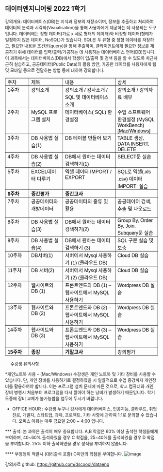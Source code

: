 ## 데이터엔지니어링 2022 1학기

강의개요: 데이터베이스(DB)는 지식과 정보의 저장소이며, 정보를 추출하고 처리하여 데이터의 분석과 시각화(Visualisation)을 통해 사용자에게 제공하는 데 사용되는 도구입니다. 데이터에는 정형 데이터(가로 x 세로 형태의 데이터)와 비정형 데이터(형태가 일정하지 않은 데이터, NoSQL)가 있습니다. SQL은 두 유형 중 정형 데이터를 저장하고, 필요한 내용을 조건문(query)을 통해 추출하며, 클라이언트에게 필요한 정보를 제공하기 위해 데이터를 입력/출력/가공하는 데 사용하는 데이터베이스 언어(DB)입니다. 이 과목에서는 데이터베이스(DB)에서 학생이 입/출력 및 검색 등을 할 수 있도록 차근차근히 실습하고, 공공데이터(Public Data)의 활용 방안,  가공한 데이터를 사용자에게 웹 및 모바일 등으로 전달하는 방법 등에 대하여 강의합니다.

<table class=MsoTableGrid border=1 cellspacing=0 cellpadding=0
 style='border-collapse:collapse;border:none;mso-border-alt:solid windowtext .5pt;
 mso-yfti-tbllook:1184;mso-padding-alt:0cm 5.4pt 0cm 5.4pt'>
 <tr style='mso-yfti-irow:0;mso-yfti-firstrow:yes'>
  <td width=99 valign=top style='width:74.1pt;border:solid windowtext 1.0pt;
  mso-border-alt:solid windowtext .5pt;padding:0cm 5.4pt 0cm 5.4pt'>
  <p class=se-text-paragraph style='margin:0cm;vertical-align:baseline'><span
  class=se-fs-><span lang=KO style='font-family:"NanumGothic",sans-serif;
  color:black;border:none windowtext 1.0pt;mso-border-alt:none windowtext 0cm;
  padding:0cm'>주차</span></span><span class=se-fs-><span style='font-family:
  "NanumGothic",sans-serif;color:black;border:none windowtext 1.0pt;mso-border-alt:
  none windowtext 0cm;padding:0cm'><o:p></o:p></span></span></p>
  </td>
  <td width=132 valign=top style='width:98.8pt;border:solid windowtext 1.0pt;
  border-left:none;mso-border-left-alt:solid windowtext .5pt;mso-border-alt:
  solid windowtext .5pt;padding:0cm 5.4pt 0cm 5.4pt'>
  <p class=se-text-paragraph style='margin:0cm;vertical-align:baseline'><span
  class=se-fs-><span lang=KO style='font-family:"NanumGothic",sans-serif;
  color:black;border:none windowtext 1.0pt;mso-border-alt:none windowtext 0cm;
  padding:0cm'>제목</span></span><span class=se-fs-><span style='font-family:
  "NanumGothic",sans-serif;color:black;border:none windowtext 1.0pt;mso-border-alt:
  none windowtext 0cm;padding:0cm'><o:p></o:p></span></span></p>
  </td>
  <td width=232 valign=top style='width:174.1pt;border:solid windowtext 1.0pt;
  border-left:none;mso-border-left-alt:solid windowtext .5pt;mso-border-alt:
  solid windowtext .5pt;padding:0cm 5.4pt 0cm 5.4pt'>
  <p class=se-text-paragraph style='margin:0cm;vertical-align:baseline'><span
  class=se-fs-><span lang=KO style='font-family:"NanumGothic",sans-serif;
  color:black;border:none windowtext 1.0pt;mso-border-alt:none windowtext 0cm;
  padding:0cm'>내용</span></span><span class=se-fs-><span style='font-family:
  "NanumGothic",sans-serif;color:black;border:none windowtext 1.0pt;mso-border-alt:
  none windowtext 0cm;padding:0cm'><o:p></o:p></span></span></p>
  </td>
  <td width=138 valign=top style='width:103.8pt;border:solid windowtext 1.0pt;
  border-left:none;mso-border-left-alt:solid windowtext .5pt;mso-border-alt:
  solid windowtext .5pt;padding:0cm 5.4pt 0cm 5.4pt'>
  <p class=se-text-paragraph style='margin:0cm;vertical-align:baseline'><span
  class=se-fs-><span lang=KO style='font-family:"NanumGothic",sans-serif;
  color:black;border:none windowtext 1.0pt;mso-border-alt:none windowtext 0cm;
  padding:0cm'>상세</span></span><span class=se-fs-><span style='font-family:
  "NanumGothic",sans-serif;color:black;border:none windowtext 1.0pt;mso-border-alt:
  none windowtext 0cm;padding:0cm'><o:p></o:p></span></span></p>
  </td>
 </tr>
 <tr style='mso-yfti-irow:1'>
  <td width=99 valign=top style='width:74.1pt;border:solid windowtext 1.0pt;
  border-top:none;mso-border-top-alt:solid windowtext .5pt;mso-border-alt:solid windowtext .5pt;
  padding:0cm 5.4pt 0cm 5.4pt'>
  <p class=se-text-paragraph style='margin:0cm;vertical-align:baseline'><span
  class=se-fs-><span style='font-family:"NanumGothic",sans-serif;color:black;
  border:none windowtext 1.0pt;mso-border-alt:none windowtext 0cm;padding:0cm'>1<span
  lang=KO>주차</span><o:p></o:p></span></span></p>
  </td>
  <td width=132 valign=top style='width:98.8pt;border-top:none;border-left:
  none;border-bottom:solid windowtext 1.0pt;border-right:solid windowtext 1.0pt;
  mso-border-top-alt:solid windowtext .5pt;mso-border-left-alt:solid windowtext .5pt;
  mso-border-alt:solid windowtext .5pt;padding:0cm 5.4pt 0cm 5.4pt'>
  <p class=se-text-paragraph style='margin:0cm;vertical-align:baseline'><span
  class=SpellE><span class=se-fs-><span lang=KO style='font-family:"NanumGothic",sans-serif;
  color:black;border:none windowtext 1.0pt;mso-border-alt:none windowtext 0cm;
  padding:0cm'>강의소개</span></span></span><span class=se-fs-><span
  style='font-family:"NanumGothic",sans-serif;color:black;border:none windowtext 1.0pt;
  mso-border-alt:none windowtext 0cm;padding:0cm'><o:p></o:p></span></span></p>
  </td>
  <td width=232 valign=top style='width:174.1pt;border-top:none;border-left:
  none;border-bottom:solid windowtext 1.0pt;border-right:solid windowtext 1.0pt;
  mso-border-top-alt:solid windowtext .5pt;mso-border-left-alt:solid windowtext .5pt;
  mso-border-alt:solid windowtext .5pt;padding:0cm 5.4pt 0cm 5.4pt'>
  <p class=se-text-paragraph style='margin:0cm;vertical-align:baseline'><span
  class=SpellE><span class=se-fs-><span lang=KO style='font-family:"NanumGothic",sans-serif;
  color:black;border:none windowtext 1.0pt;mso-border-alt:none windowtext 0cm;
  padding:0cm'>강의소개</span></span></span><span class=se-fs-><span
  style='font-family:"NanumGothic",sans-serif;color:black;border:none windowtext 1.0pt;
  mso-border-alt:none windowtext 0cm;padding:0cm'> / <span class=SpellE><span
  lang=KO>강사소개</span></span> / SQL <span lang=KO>및 데이터베이스 소개</span><o:p></o:p></span></span></p>
  </td>
  <td width=138 valign=top style='width:103.8pt;border-top:none;border-left:
  none;border-bottom:solid windowtext 1.0pt;border-right:solid windowtext 1.0pt;
  mso-border-top-alt:solid windowtext .5pt;mso-border-left-alt:solid windowtext .5pt;
  mso-border-alt:solid windowtext .5pt;padding:0cm 5.4pt 0cm 5.4pt'>
  <p class=se-text-paragraph style='margin:0cm;vertical-align:baseline'><span
  class=SpellE><span class=se-fs-><span lang=KO style='font-family:"NanumGothic",sans-serif;
  color:black;border:none windowtext 1.0pt;mso-border-alt:none windowtext 0cm;
  padding:0cm'>강의소개</span></span></span><span class=se-fs-><span lang=KO
  style='font-family:"NanumGothic",sans-serif;color:black;border:none windowtext 1.0pt;
  mso-border-alt:none windowtext 0cm;padding:0cm'> </span></span><span
  class=se-fs-><span style='font-family:"NanumGothic",sans-serif;color:black;
  border:none windowtext 1.0pt;mso-border-alt:none windowtext 0cm;padding:0cm'>/
  <span lang=KO>강의자료 배부</span><o:p></o:p></span></span></p>
  </td>
 </tr>
 <tr style='mso-yfti-irow:2'>
  <td width=99 valign=top style='width:74.1pt;border:solid windowtext 1.0pt;
  border-top:none;mso-border-top-alt:solid windowtext .5pt;mso-border-alt:solid windowtext .5pt;
  padding:0cm 5.4pt 0cm 5.4pt'>
  <p class=se-text-paragraph style='margin:0cm;vertical-align:baseline'><span
  class=se-fs-><span style='font-family:"NanumGothic",sans-serif;color:black;
  border:none windowtext 1.0pt;mso-border-alt:none windowtext 0cm;padding:0cm'>2<span
  lang=KO>주차</span><o:p></o:p></span></span></p>
  </td>
  <td width=132 valign=top style='width:98.8pt;border-top:none;border-left:
  none;border-bottom:solid windowtext 1.0pt;border-right:solid windowtext 1.0pt;
  mso-border-top-alt:solid windowtext .5pt;mso-border-left-alt:solid windowtext .5pt;
  mso-border-alt:solid windowtext .5pt;padding:0cm 5.4pt 0cm 5.4pt'>
  <p class=se-text-paragraph style='margin:0cm;vertical-align:baseline'><span
  class=se-fs-><span style='font-family:"NanumGothic",sans-serif;color:black;
  border:none windowtext 1.0pt;mso-border-alt:none windowtext 0cm;padding:0cm'>MySQL
  <span lang=KO>프로그램 설치</span><o:p></o:p></span></span></p>
  </td>
  <td width=232 valign=top style='width:174.1pt;border-top:none;border-left:
  none;border-bottom:solid windowtext 1.0pt;border-right:solid windowtext 1.0pt;
  mso-border-top-alt:solid windowtext .5pt;mso-border-left-alt:solid windowtext .5pt;
  mso-border-alt:solid windowtext .5pt;padding:0cm 5.4pt 0cm 5.4pt'>
  <p class=se-text-paragraph style='margin:0cm;vertical-align:baseline'><span
  class=se-fs-><span lang=KO style='font-family:"NanumGothic",sans-serif;
  color:black;border:none windowtext 1.0pt;mso-border-alt:none windowtext 0cm;
  padding:0cm'>데이터베이스</span></span><span class=se-fs-><span style='font-family:
  "NanumGothic",sans-serif;color:black;border:none windowtext 1.0pt;mso-border-alt:
  none windowtext 0cm;padding:0cm'>( SQL) <span lang=KO>환경설정</span><o:p></o:p></span></span></p>
  <p class=se-text-paragraph style='margin:0cm;vertical-align:baseline'><span
  class=se-fs-><span style='font-family:"NanumGothic",sans-serif;color:black;
  border:none windowtext 1.0pt;mso-border-alt:none windowtext 0cm;padding:0cm'><o:p>&nbsp;</o:p></span></span></p>
  </td>
  <td width=138 valign=top style='width:103.8pt;border-top:none;border-left:
  none;border-bottom:solid windowtext 1.0pt;border-right:solid windowtext 1.0pt;
  mso-border-top-alt:solid windowtext .5pt;mso-border-left-alt:solid windowtext .5pt;
  mso-border-alt:solid windowtext .5pt;padding:0cm 5.4pt 0cm 5.4pt'>
  <p class=se-text-paragraph style='margin:0cm;vertical-align:baseline'><span
  class=se-fs-><span lang=KO style='font-family:"NanumGothic",sans-serif;
  color:black;border:none windowtext 1.0pt;mso-border-alt:none windowtext 0cm;
  padding:0cm'>수업 소프트웨어 환경설정 </span></span><span class=se-fs-><span
  style='font-family:"NanumGothic",sans-serif;color:black;border:none windowtext 1.0pt;
  mso-border-alt:none windowtext 0cm;padding:0cm'>(MySQL <span class=SpellE>WorkBench</span>)<o:p></o:p></span></span></p>
  <p class=se-text-paragraph style='margin:0cm;vertical-align:baseline'><span
  class=se-fs-><span lang=EN-US style='font-family:"NanumGothic",sans-serif;
  color:black;border:none windowtext 1.0pt;mso-border-alt:none windowtext 0cm;
  padding:0cm;mso-ansi-language:EN-US'>[Mac/Windows]</span></span><span
  class=se-fs-><span lang=EN-US style='font-size:14.5pt;font-family:"NanumGothic",sans-serif;
  color:black;border:none windowtext 1.0pt;mso-border-alt:none windowtext 0cm;
  padding:0cm;mso-ansi-language:EN-US'><o:p></o:p></span></span></p>
  </td>
 </tr>
 <tr style='mso-yfti-irow:3'>
  <td width=99 valign=top style='width:74.1pt;border:solid windowtext 1.0pt;
  border-top:none;mso-border-top-alt:solid windowtext .5pt;mso-border-alt:solid windowtext .5pt;
  padding:0cm 5.4pt 0cm 5.4pt'>
  <p class=se-text-paragraph style='margin:0cm;vertical-align:baseline'><span
  class=se-fs-><span style='font-family:"NanumGothic",sans-serif;color:black;
  border:none windowtext 1.0pt;mso-border-alt:none windowtext 0cm;padding:0cm'>3<span
  lang=KO>주차</span><o:p></o:p></span></span></p>
  </td>
  <td width=132 valign=top style='width:98.8pt;border-top:none;border-left:
  none;border-bottom:solid windowtext 1.0pt;border-right:solid windowtext 1.0pt;
  mso-border-top-alt:solid windowtext .5pt;mso-border-left-alt:solid windowtext .5pt;
  mso-border-alt:solid windowtext .5pt;padding:0cm 5.4pt 0cm 5.4pt'>
  <p class=se-text-paragraph style='margin:0cm;vertical-align:baseline'><span
  class=se-fs-><span style='font-family:"NanumGothic",sans-serif;color:black;
  border:none windowtext 1.0pt;mso-border-alt:none windowtext 0cm;padding:0cm'>DB
  <span lang=KO>사용법 실습</span>(1)<o:p></o:p></span></span></p>
  </td>
  <td width=232 valign=top style='width:174.1pt;border-top:none;border-left:
  none;border-bottom:solid windowtext 1.0pt;border-right:solid windowtext 1.0pt;
  mso-border-top-alt:solid windowtext .5pt;mso-border-left-alt:solid windowtext .5pt;
  mso-border-alt:solid windowtext .5pt;padding:0cm 5.4pt 0cm 5.4pt'>
  <p class=se-text-paragraph style='margin:0cm;vertical-align:baseline'><span
  class=se-fs-><span style='font-family:"NanumGothic",sans-serif;color:black;
  border:none windowtext 1.0pt;mso-border-alt:none windowtext 0cm;padding:0cm'>DB
  <span lang=KO>테이블 만들어 보기</span><o:p></o:p></span></span></p>
  </td>
  <td width=138 valign=top style='width:103.8pt;border-top:none;border-left:
  none;border-bottom:solid windowtext 1.0pt;border-right:solid windowtext 1.0pt;
  mso-border-top-alt:solid windowtext .5pt;mso-border-left-alt:solid windowtext .5pt;
  mso-border-alt:solid windowtext .5pt;padding:0cm 5.4pt 0cm 5.4pt'>
  <p class=se-text-paragraph style='margin:0cm;vertical-align:baseline'><span
  class=se-fs-><span lang=EN-US style='font-family:"NanumGothic",sans-serif;
  color:black;border:none windowtext 1.0pt;mso-border-alt:none windowtext 0cm;
  padding:0cm;mso-ansi-language:EN-US'>TABLE </span></span><span class=se-fs-><span
  lang=KO style='font-family:"NanumGothic",sans-serif;color:black;border:none windowtext 1.0pt;
  mso-border-alt:none windowtext 0cm;padding:0cm;mso-ansi-language:EN-US'>생성</span></span><span
  class=se-fs-><span lang=EN-US style='font-family:"NanumGothic",sans-serif;
  color:black;border:none windowtext 1.0pt;mso-border-alt:none windowtext 0cm;
  padding:0cm;mso-ansi-language:EN-US'>, DATA INSERT, DELETE<o:p></o:p></span></span></p>
  </td>
 </tr>
 <tr style='mso-yfti-irow:4'>
  <td width=99 valign=top style='width:74.1pt;border:solid windowtext 1.0pt;
  border-top:none;mso-border-top-alt:solid windowtext .5pt;mso-border-alt:solid windowtext .5pt;
  padding:0cm 5.4pt 0cm 5.4pt'>
  <p class=se-text-paragraph style='margin:0cm;vertical-align:baseline'><span
  class=se-fs-><span style='font-family:"NanumGothic",sans-serif;color:black;
  border:none windowtext 1.0pt;mso-border-alt:none windowtext 0cm;padding:0cm'>4<span
  lang=KO>주차</span><o:p></o:p></span></span></p>
  </td>
  <td width=132 valign=top style='width:98.8pt;border-top:none;border-left:
  none;border-bottom:solid windowtext 1.0pt;border-right:solid windowtext 1.0pt;
  mso-border-top-alt:solid windowtext .5pt;mso-border-left-alt:solid windowtext .5pt;
  mso-border-alt:solid windowtext .5pt;padding:0cm 5.4pt 0cm 5.4pt'>
  <p class=se-text-paragraph style='margin:0cm;vertical-align:baseline'><span
  class=se-fs-><span style='font-family:"NanumGothic",sans-serif;color:black;
  border:none windowtext 1.0pt;mso-border-alt:none windowtext 0cm;padding:0cm'>DB
  <span lang=KO>사용법 실습</span>(2)<o:p></o:p></span></span></p>
  </td>
  <td width=232 valign=top style='width:174.1pt;border-top:none;border-left:
  none;border-bottom:solid windowtext 1.0pt;border-right:solid windowtext 1.0pt;
  mso-border-top-alt:solid windowtext .5pt;mso-border-left-alt:solid windowtext .5pt;
  mso-border-alt:solid windowtext .5pt;padding:0cm 5.4pt 0cm 5.4pt'>
  <p class=se-text-paragraph style='margin:0cm;vertical-align:baseline'><span
  class=se-fs-><span style='font-family:"NanumGothic",sans-serif;color:black;
  border:none windowtext 1.0pt;mso-border-alt:none windowtext 0cm;padding:0cm'>DB<span
  lang=KO>에서 원하는 데이터 검색하기</span>(1)<o:p></o:p></span></span></p>
  </td>
  <td width=138 valign=top style='width:103.8pt;border-top:none;border-left:
  none;border-bottom:solid windowtext 1.0pt;border-right:solid windowtext 1.0pt;
  mso-border-top-alt:solid windowtext .5pt;mso-border-left-alt:solid windowtext .5pt;
  mso-border-alt:solid windowtext .5pt;padding:0cm 5.4pt 0cm 5.4pt'>
  <p class=se-text-paragraph style='margin:0cm;vertical-align:baseline'><span
  class=se-fs-><span lang=EN-US style='font-family:"NanumGothic",sans-serif;
  color:black;border:none windowtext 1.0pt;mso-border-alt:none windowtext 0cm;
  padding:0cm;mso-ansi-language:EN-US'>SELECT</span></span><span class=se-fs-><span
  lang=KO style='font-family:"NanumGothic",sans-serif;color:black;border:none windowtext 1.0pt;
  mso-border-alt:none windowtext 0cm;padding:0cm;mso-ansi-language:EN-US'>문 실습</span></span><span
  class=se-fs-><span lang=EN-US style='font-family:"NanumGothic",sans-serif;
  color:black;border:none windowtext 1.0pt;mso-border-alt:none windowtext 0cm;
  padding:0cm;mso-ansi-language:EN-US'><o:p></o:p></span></span></p>
  </td>
 </tr>
 <tr style='mso-yfti-irow:5'>
  <td width=99 valign=top style='width:74.1pt;border:solid windowtext 1.0pt;
  border-top:none;mso-border-top-alt:solid windowtext .5pt;mso-border-alt:solid windowtext .5pt;
  padding:0cm 5.4pt 0cm 5.4pt'>
  <p class=se-text-paragraph style='margin:0cm;vertical-align:baseline'><span
  class=se-fs-><span style='font-family:"NanumGothic",sans-serif;color:black;
  border:none windowtext 1.0pt;mso-border-alt:none windowtext 0cm;padding:0cm'>5<span
  lang=KO>주차</span><o:p></o:p></span></span></p>
  </td>
  <td width=132 valign=top style='width:98.8pt;border-top:none;border-left:
  none;border-bottom:solid windowtext 1.0pt;border-right:solid windowtext 1.0pt;
  mso-border-top-alt:solid windowtext .5pt;mso-border-left-alt:solid windowtext .5pt;
  mso-border-alt:solid windowtext .5pt;padding:0cm 5.4pt 0cm 5.4pt'>
  <p class=se-text-paragraph style='margin:0cm;vertical-align:baseline'><span
  class=se-fs-><span style='font-family:"NanumGothic",sans-serif;color:black;
  border:none windowtext 1.0pt;mso-border-alt:none windowtext 0cm;padding:0cm'>EXCEL<span
  lang=KO>데이터 다루기</span><o:p></o:p></span></span></p>
  </td>
  <td width=232 valign=top style='width:174.1pt;border-top:none;border-left:
  none;border-bottom:solid windowtext 1.0pt;border-right:solid windowtext 1.0pt;
  mso-border-top-alt:solid windowtext .5pt;mso-border-left-alt:solid windowtext .5pt;
  mso-border-alt:solid windowtext .5pt;padding:0cm 5.4pt 0cm 5.4pt'>
  <p class=se-text-paragraph style='margin:0cm;vertical-align:baseline'><span
  class=se-fs-><span lang=KO style='font-family:"NanumGothic",sans-serif;
  color:black;border:none windowtext 1.0pt;mso-border-alt:none windowtext 0cm;
  padding:0cm'>엑셀 데이터 </span></span><span class=se-fs-><span style='font-family:
  "NanumGothic",sans-serif;color:black;border:none windowtext 1.0pt;mso-border-alt:
  none windowtext 0cm;padding:0cm'>IMPORT / EXPORT<o:p></o:p></span></span></p>
  </td>
  <td width=138 valign=top style='width:103.8pt;border-top:none;border-left:
  none;border-bottom:solid windowtext 1.0pt;border-right:solid windowtext 1.0pt;
  mso-border-top-alt:solid windowtext .5pt;mso-border-left-alt:solid windowtext .5pt;
  mso-border-alt:solid windowtext .5pt;padding:0cm 5.4pt 0cm 5.4pt'>
  <p class=se-text-paragraph style='margin:0cm;vertical-align:baseline'><span
  class=se-fs-><span lang=EN-US style='font-family:"NanumGothic",sans-serif;
  color:black;border:none windowtext 1.0pt;mso-border-alt:none windowtext 0cm;
  padding:0cm;mso-ansi-language:EN-US'>SQL</span></span><span class=se-fs-><span
  lang=KO style='font-family:"NanumGothic",sans-serif;color:black;border:none windowtext 1.0pt;
  mso-border-alt:none windowtext 0cm;padding:0cm;mso-ansi-language:EN-US'>로 엑셀</span></span><span
  class=se-fs-><span lang=EN-US style='font-family:"NanumGothic",sans-serif;
  color:black;border:none windowtext 1.0pt;mso-border-alt:none windowtext 0cm;
  padding:0cm;mso-ansi-language:EN-US'>(.<span class=SpellE>xls</span> .csv) </span></span><span
  class=se-fs-><span lang=KO style='font-family:"NanumGothic",sans-serif;
  color:black;border:none windowtext 1.0pt;mso-border-alt:none windowtext 0cm;
  padding:0cm;mso-ansi-language:EN-US'>데이터 </span></span><span class=se-fs-><span
  lang=EN-US style='font-family:"NanumGothic",sans-serif;color:black;
  border:none windowtext 1.0pt;mso-border-alt:none windowtext 0cm;padding:0cm;
  mso-ansi-language:EN-US'>IMPORT<span style='mso-spacerun:yes'>  </span></span></span><span
  class=se-fs-><span lang=KO style='font-family:"NanumGothic",sans-serif;
  color:black;border:none windowtext 1.0pt;mso-border-alt:none windowtext 0cm;
  padding:0cm;mso-ansi-language:EN-US'>실습</span></span><span class=se-fs-><span
  lang=EN-US style='font-family:"NanumGothic",sans-serif;color:black;
  border:none windowtext 1.0pt;mso-border-alt:none windowtext 0cm;padding:0cm;
  mso-ansi-language:EN-US'><o:p></o:p></span></span></p>
  </td>
 </tr>
 <tr style='mso-yfti-irow:6'>
  <td width=99 valign=top style='width:74.1pt;border:solid windowtext 1.0pt;
  border-top:none;mso-border-top-alt:solid windowtext .5pt;mso-border-alt:solid windowtext .5pt;
  padding:0cm 5.4pt 0cm 5.4pt'>
  <p class=se-text-paragraph style='margin:0cm;vertical-align:baseline'><span
  class=se-fs-><b><span style='font-family:"NanumGothic",sans-serif;color:black;
  border:none windowtext 1.0pt;mso-border-alt:none windowtext 0cm;padding:0cm'>6<span
  lang=KO>주차</span><o:p></o:p></span></b></span></p>
  </td>
  <td width=132 valign=top style='width:98.8pt;border-top:none;border-left:
  none;border-bottom:solid windowtext 1.0pt;border-right:solid windowtext 1.0pt;
  mso-border-top-alt:solid windowtext .5pt;mso-border-left-alt:solid windowtext .5pt;
  mso-border-alt:solid windowtext .5pt;padding:0cm 5.4pt 0cm 5.4pt'>
  <p class=se-text-paragraph style='margin:0cm;vertical-align:baseline'><span
  class=se-fs-><b><span lang=KO style='font-family:"NanumGothic",sans-serif;
  color:black;border:none windowtext 1.0pt;mso-border-alt:none windowtext 0cm;
  padding:0cm'>중간평가</span></b></span><span class=se-fs-><b><span
  style='font-family:"NanumGothic",sans-serif;color:black;border:none windowtext 1.0pt;
  mso-border-alt:none windowtext 0cm;padding:0cm'><o:p></o:p></span></b></span></p>
  </td>
  <td width=232 valign=top style='width:174.1pt;border-top:none;border-left:
  none;border-bottom:solid windowtext 1.0pt;border-right:solid windowtext 1.0pt;
  mso-border-top-alt:solid windowtext .5pt;mso-border-left-alt:solid windowtext .5pt;
  mso-border-alt:solid windowtext .5pt;padding:0cm 5.4pt 0cm 5.4pt'>
  <p class=se-text-paragraph style='margin:0cm;vertical-align:baseline'><span
  class=se-fs-><b><span lang=KO style='font-family:"NanumGothic",sans-serif;
  color:black;border:none windowtext 1.0pt;mso-border-alt:none windowtext 0cm;
  padding:0cm'>중간고사</span></b></span><span class=se-fs-><b><span
  style='font-family:"NanumGothic",sans-serif;color:black;border:none windowtext 1.0pt;
  mso-border-alt:none windowtext 0cm;padding:0cm'><o:p></o:p></span></b></span></p>
  </td>
  <td width=138 valign=top style='width:103.8pt;border-top:none;border-left:
  none;border-bottom:solid windowtext 1.0pt;border-right:solid windowtext 1.0pt;
  mso-border-top-alt:solid windowtext .5pt;mso-border-left-alt:solid windowtext .5pt;
  mso-border-alt:solid windowtext .5pt;padding:0cm 5.4pt 0cm 5.4pt'>
  <p class=se-text-paragraph style='margin:0cm;vertical-align:baseline'><span
  class=se-fs-><span style='font-family:"NanumGothic",sans-serif;color:black;
  border:none windowtext 1.0pt;mso-border-alt:none windowtext 0cm;padding:0cm'><o:p>&nbsp;</o:p></span></span></p>
  </td>
 </tr>
 <tr style='mso-yfti-irow:7'>
  <td width=99 valign=top style='width:74.1pt;border:solid windowtext 1.0pt;
  border-top:none;mso-border-top-alt:solid windowtext .5pt;mso-border-alt:solid windowtext .5pt;
  padding:0cm 5.4pt 0cm 5.4pt'>
  <p class=se-text-paragraph style='margin:0cm;vertical-align:baseline'><span
  class=se-fs-><span style='font-family:"NanumGothic",sans-serif;color:black;
  border:none windowtext 1.0pt;mso-border-alt:none windowtext 0cm;padding:0cm'>7<span
  lang=KO>주차</span><o:p></o:p></span></span></p>
  </td>
  <td width=132 valign=top style='width:98.8pt;border-top:none;border-left:
  none;border-bottom:solid windowtext 1.0pt;border-right:solid windowtext 1.0pt;
  mso-border-top-alt:solid windowtext .5pt;mso-border-left-alt:solid windowtext .5pt;
  mso-border-alt:solid windowtext .5pt;padding:0cm 5.4pt 0cm 5.4pt'>
  <p class=se-text-paragraph style='margin:0cm;vertical-align:baseline'><span
  class=se-fs-><span lang=KO style='font-family:"NanumGothic",sans-serif;
  color:black;border:none windowtext 1.0pt;mso-border-alt:none windowtext 0cm;
  padding:0cm'>공공데이터와 <span class=SpellE>개방데이터</span></span></span><span
  class=se-fs-><span style='font-family:"NanumGothic",sans-serif;color:black;
  border:none windowtext 1.0pt;mso-border-alt:none windowtext 0cm;padding:0cm'><o:p></o:p></span></span></p>
  </td>
  <td width=232 valign=top style='width:174.1pt;border-top:none;border-left:
  none;border-bottom:solid windowtext 1.0pt;border-right:solid windowtext 1.0pt;
  mso-border-top-alt:solid windowtext .5pt;mso-border-left-alt:solid windowtext .5pt;
  mso-border-alt:solid windowtext .5pt;padding:0cm 5.4pt 0cm 5.4pt'>
  <p class=se-text-paragraph style='margin:0cm;vertical-align:baseline'><span
  class=se-fs-><span lang=KO style='font-family:"NanumGothic",sans-serif;
  color:black;border:none windowtext 1.0pt;mso-border-alt:none windowtext 0cm;
  padding:0cm'>공공데이터의 종류 및 활용</span></span><span class=se-fs-><span
  style='font-family:"NanumGothic",sans-serif;color:black;border:none windowtext 1.0pt;
  mso-border-alt:none windowtext 0cm;padding:0cm'><o:p></o:p></span></span></p>
  <p class=se-text-paragraph style='margin:0cm;vertical-align:baseline'><span
  class=se-fs-><span style='font-family:"NanumGothic",sans-serif;color:black;
  border:none windowtext 1.0pt;mso-border-alt:none windowtext 0cm;padding:0cm'><o:p>&nbsp;</o:p></span></span></p>
  </td>
  <td width=138 valign=top style='width:103.8pt;border-top:none;border-left:
  none;border-bottom:solid windowtext 1.0pt;border-right:solid windowtext 1.0pt;
  mso-border-top-alt:solid windowtext .5pt;mso-border-left-alt:solid windowtext .5pt;
  mso-border-alt:solid windowtext .5pt;padding:0cm 5.4pt 0cm 5.4pt'>
  <p class=se-text-paragraph style='margin:0cm;vertical-align:baseline'><span
  class=SpellE><span class=se-fs-><span lang=KO style='font-family:"NanumGothic",sans-serif;
  color:black;border:none windowtext 1.0pt;mso-border-alt:none windowtext 0cm;
  padding:0cm;mso-ansi-language:EN-US'>공공데이터</span></span></span><span
  class=se-fs-><span lang=KO style='font-family:"NanumGothic",sans-serif;
  color:black;border:none windowtext 1.0pt;mso-border-alt:none windowtext 0cm;
  padding:0cm;mso-ansi-language:EN-US'> 검색</span></span><span class=se-fs-><span
  lang=EN-US style='font-family:"NanumGothic",sans-serif;color:black;
  border:none windowtext 1.0pt;mso-border-alt:none windowtext 0cm;padding:0cm;
  mso-ansi-language:EN-US'>, </span></span><span class=se-fs-><span lang=KO
  style='font-family:"NanumGothic",sans-serif;color:black;border:none windowtext 1.0pt;
  mso-border-alt:none windowtext 0cm;padding:0cm;mso-ansi-language:EN-US'>추출 및 다운로드</span></span><span
  class=se-fs-><span lang=EN-US style='font-family:"NanumGothic",sans-serif;
  color:black;border:none windowtext 1.0pt;mso-border-alt:none windowtext 0cm;
  padding:0cm;mso-ansi-language:EN-US'><o:p></o:p></span></span></p>
  </td>
 </tr>
 <tr style='mso-yfti-irow:8'>
  <td width=99 valign=top style='width:74.1pt;border:solid windowtext 1.0pt;
  border-top:none;mso-border-top-alt:solid windowtext .5pt;mso-border-alt:solid windowtext .5pt;
  padding:0cm 5.4pt 0cm 5.4pt'>
  <p class=se-text-paragraph style='margin:0cm;vertical-align:baseline'><span
  class=se-fs-><span style='font-family:"NanumGothic",sans-serif;color:black;
  border:none windowtext 1.0pt;mso-border-alt:none windowtext 0cm;padding:0cm'>8<span
  lang=KO>주차</span><o:p></o:p></span></span></p>
  </td>
  <td width=132 valign=top style='width:98.8pt;border-top:none;border-left:
  none;border-bottom:solid windowtext 1.0pt;border-right:solid windowtext 1.0pt;
  mso-border-top-alt:solid windowtext .5pt;mso-border-left-alt:solid windowtext .5pt;
  mso-border-alt:solid windowtext .5pt;padding:0cm 5.4pt 0cm 5.4pt'>
  <p class=se-text-paragraph style='margin:0cm;vertical-align:baseline'><span
  class=se-fs-><span style='font-family:"NanumGothic",sans-serif;color:black;
  border:none windowtext 1.0pt;mso-border-alt:none windowtext 0cm;padding:0cm'>DB
  <span lang=KO>사용법 실습</span>(3)</span></span><span class=se-fs-><span
  style='font-size:14.5pt;font-family:"NanumGothic",sans-serif;color:black;
  border:none windowtext 1.0pt;mso-border-alt:none windowtext 0cm;padding:0cm'><o:p></o:p></span></span></p>
  </td>
  <td width=232 valign=top style='width:174.1pt;border-top:none;border-left:
  none;border-bottom:solid windowtext 1.0pt;border-right:solid windowtext 1.0pt;
  mso-border-top-alt:solid windowtext .5pt;mso-border-left-alt:solid windowtext .5pt;
  mso-border-alt:solid windowtext .5pt;padding:0cm 5.4pt 0cm 5.4pt'>
  <p class=se-text-paragraph style='margin:0cm;vertical-align:baseline'><span
  class=se-fs-><span style='font-family:"NanumGothic",sans-serif;color:black;
  border:none windowtext 1.0pt;mso-border-alt:none windowtext 0cm;padding:0cm'>DB<span
  lang=KO>에서 원하는 데이터 검색하기</span>(2)<o:p></o:p></span></span></p>
  </td>
  <td width=138 valign=top style='width:103.8pt;border-top:none;border-left:
  none;border-bottom:solid windowtext 1.0pt;border-right:solid windowtext 1.0pt;
  mso-border-top-alt:solid windowtext .5pt;mso-border-left-alt:solid windowtext .5pt;
  mso-border-alt:solid windowtext .5pt;padding:0cm 5.4pt 0cm 5.4pt'>
  <p class=se-text-paragraph style='margin:0cm;vertical-align:baseline'><span
  class=se-fs-><span lang=EN-US style='font-family:"NanumGothic",sans-serif;
  color:black;border:none windowtext 1.0pt;mso-border-alt:none windowtext 0cm;
  padding:0cm;mso-ansi-language:EN-US'>Group By, Order By, Join, Subquery</span></span><span
  class=se-fs-><span lang=KO style='font-family:"NanumGothic",sans-serif;
  color:black;border:none windowtext 1.0pt;mso-border-alt:none windowtext 0cm;
  padding:0cm;mso-ansi-language:EN-US'>문 실습</span></span><span class=se-fs-><span
  lang=EN-US style='font-family:"NanumGothic",sans-serif;color:black;
  border:none windowtext 1.0pt;mso-border-alt:none windowtext 0cm;padding:0cm;
  mso-ansi-language:EN-US'><o:p></o:p></span></span></p>
  </td>
 </tr>
 <tr style='mso-yfti-irow:9'>
  <td width=99 valign=top style='width:74.1pt;border:solid windowtext 1.0pt;
  border-top:none;mso-border-top-alt:solid windowtext .5pt;mso-border-alt:solid windowtext .5pt;
  padding:0cm 5.4pt 0cm 5.4pt'>
  <p class=se-text-paragraph style='margin:0cm;vertical-align:baseline'><span
  class=se-fs-><span style='font-family:"NanumGothic",sans-serif;color:black;
  border:none windowtext 1.0pt;mso-border-alt:none windowtext 0cm;padding:0cm'>9<span
  lang=KO>주차</span><o:p></o:p></span></span></p>
  </td>
  <td width=132 valign=top style='width:98.8pt;border-top:none;border-left:
  none;border-bottom:solid windowtext 1.0pt;border-right:solid windowtext 1.0pt;
  mso-border-top-alt:solid windowtext .5pt;mso-border-left-alt:solid windowtext .5pt;
  mso-border-alt:solid windowtext .5pt;padding:0cm 5.4pt 0cm 5.4pt'>
  <p class=se-text-paragraph style='margin:0cm;vertical-align:baseline'><span
  class=se-fs-><span style='font-family:"NanumGothic",sans-serif;color:black;
  border:none windowtext 1.0pt;mso-border-alt:none windowtext 0cm;padding:0cm'>DB
  <span lang=KO>사용법 실습</span>(4)<o:p></o:p></span></span></p>
  </td>
  <td width=232 valign=top style='width:174.1pt;border-top:none;border-left:
  none;border-bottom:solid windowtext 1.0pt;border-right:solid windowtext 1.0pt;
  mso-border-top-alt:solid windowtext .5pt;mso-border-left-alt:solid windowtext .5pt;
  mso-border-alt:solid windowtext .5pt;padding:0cm 5.4pt 0cm 5.4pt'>
  <p class=se-text-paragraph style='margin:0cm;vertical-align:baseline'><span
  class=se-fs-><span lang=EN-US style='font-family:"NanumGothic",sans-serif;
  color:black;border:none windowtext 1.0pt;mso-border-alt:none windowtext 0cm;
  padding:0cm;mso-ansi-language:EN-US'>DB</span></span><span class=se-fs-><span
  lang=KO style='font-family:"NanumGothic",sans-serif;color:black;border:none windowtext 1.0pt;
  mso-border-alt:none windowtext 0cm;padding:0cm;mso-ansi-language:EN-US'>에서 원하는
  데이터 검색하기 </span></span><span class=se-fs-><span lang=EN-US style='font-family:
  "NanumGothic",sans-serif;color:black;border:none windowtext 1.0pt;mso-border-alt:
  none windowtext 0cm;padding:0cm;mso-ansi-language:EN-US'>(3)<o:p></o:p></span></span></p>
  </td>
  <td width=138 valign=top style='width:103.8pt;border-top:none;border-left:
  none;border-bottom:solid windowtext 1.0pt;border-right:solid windowtext 1.0pt;
  mso-border-top-alt:solid windowtext .5pt;mso-border-left-alt:solid windowtext .5pt;
  mso-border-alt:solid windowtext .5pt;padding:0cm 5.4pt 0cm 5.4pt'>
  <p class=se-text-paragraph style='margin:0cm;vertical-align:baseline'><span
  class=se-fs-><span lang=EN-US style='font-family:"NanumGothic",sans-serif;
  color:black;border:none windowtext 1.0pt;mso-border-alt:none windowtext 0cm;
  padding:0cm;mso-ansi-language:EN-US'>SQL </span></span><span class=se-fs-><span
  lang=KO style='font-family:"NanumGothic",sans-serif;color:black;border:none windowtext 1.0pt;
  mso-border-alt:none windowtext 0cm;padding:0cm;mso-ansi-language:EN-US'>구문 실습
  및 보충</span></span><span class=se-fs-><span lang=EN-US style='font-family:
  "NanumGothic",sans-serif;color:black;border:none windowtext 1.0pt;mso-border-alt:
  none windowtext 0cm;padding:0cm;mso-ansi-language:EN-US'><o:p></o:p></span></span></p>
  </td>
 </tr>
 <tr style='mso-yfti-irow:10'>
  <td width=99 valign=top style='width:74.1pt;border:solid windowtext 1.0pt;
  border-top:none;mso-border-top-alt:solid windowtext .5pt;mso-border-alt:solid windowtext .5pt;
  padding:0cm 5.4pt 0cm 5.4pt'>
  <p class=se-text-paragraph style='margin:0cm;vertical-align:baseline'><span
  class=se-fs-><span style='font-family:"NanumGothic",sans-serif;color:black;
  border:none windowtext 1.0pt;mso-border-alt:none windowtext 0cm;padding:0cm'>10<span
  lang=KO>주차</span><o:p></o:p></span></span></p>
  </td>
  <td width=132 valign=top style='width:98.8pt;border-top:none;border-left:
  none;border-bottom:solid windowtext 1.0pt;border-right:solid windowtext 1.0pt;
  mso-border-top-alt:solid windowtext .5pt;mso-border-left-alt:solid windowtext .5pt;
  mso-border-alt:solid windowtext .5pt;padding:0cm 5.4pt 0cm 5.4pt'>
  <p class=se-text-paragraph style='margin:0cm;vertical-align:baseline'><span
  class=se-fs-><span style='font-family:"NanumGothic",sans-serif;color:black;
  border:none windowtext 1.0pt;mso-border-alt:none windowtext 0cm;padding:0cm'>DB<span
  lang=KO>서버</span>(1)<o:p></o:p></span></span></p>
  </td>
  <td width=232 valign=top style='width:174.1pt;border-top:none;border-left:
  none;border-bottom:solid windowtext 1.0pt;border-right:solid windowtext 1.0pt;
  mso-border-top-alt:solid windowtext .5pt;mso-border-left-alt:solid windowtext .5pt;
  mso-border-alt:solid windowtext .5pt;padding:0cm 5.4pt 0cm 5.4pt'>
  <p class=se-text-paragraph style='margin:0cm;vertical-align:baseline'><span
  class=se-fs-><span lang=KO style='font-family:"NanumGothic",sans-serif;
  color:black;border:none windowtext 1.0pt;mso-border-alt:none windowtext 0cm;
  padding:0cm;mso-ansi-language:EN-US'>서버에서 </span></span><span class=SpellE><span
  class=se-fs-><span lang=EN-US style='font-family:"NanumGothic",sans-serif;
  color:black;border:none windowtext 1.0pt;mso-border-alt:none windowtext 0cm;
  padding:0cm;mso-ansi-language:EN-US'>Mysql</span></span></span><span
  class=se-fs-><span lang=EN-US style='font-family:"NanumGothic",sans-serif;
  color:black;border:none windowtext 1.0pt;mso-border-alt:none windowtext 0cm;
  padding:0cm;mso-ansi-language:EN-US'> </span></span><span class=se-fs-><span
  lang=KO style='font-family:"NanumGothic",sans-serif;color:black;border:none windowtext 1.0pt;
  mso-border-alt:none windowtext 0cm;padding:0cm;mso-ansi-language:EN-US'>사용하기 </span></span><span
  class=se-fs-><span lang=EN-US style='font-family:"NanumGothic",sans-serif;
  color:black;border:none windowtext 1.0pt;mso-border-alt:none windowtext 0cm;
  padding:0cm;mso-ansi-language:EN-US'>(1) (</span></span><span class=SpellE><span
  class=se-fs-><span lang=KO style='font-family:"NanumGothic",sans-serif;
  color:black;border:none windowtext 1.0pt;mso-border-alt:none windowtext 0cm;
  padding:0cm;mso-ansi-language:EN-US'>클라우드</span></span></span><span
  class=se-fs-><span lang=KO style='font-family:"NanumGothic",sans-serif;
  color:black;border:none windowtext 1.0pt;mso-border-alt:none windowtext 0cm;
  padding:0cm;mso-ansi-language:EN-US'> </span></span><span class=se-fs-><span
  lang=EN-US style='font-family:"NanumGothic",sans-serif;color:black;
  border:none windowtext 1.0pt;mso-border-alt:none windowtext 0cm;padding:0cm;
  mso-ansi-language:EN-US'>DB)</span></span><span class=se-fs-><span
  style='font-size:14.5pt;font-family:"NanumGothic",sans-serif;color:black;
  border:none windowtext 1.0pt;mso-border-alt:none windowtext 0cm;padding:0cm'><o:p></o:p></span></span></p>
  </td>
  <td width=138 valign=top style='width:103.8pt;border-top:none;border-left:
  none;border-bottom:solid windowtext 1.0pt;border-right:solid windowtext 1.0pt;
  mso-border-top-alt:solid windowtext .5pt;mso-border-left-alt:solid windowtext .5pt;
  mso-border-alt:solid windowtext .5pt;padding:0cm 5.4pt 0cm 5.4pt'>
  <p class=se-text-paragraph style='margin:0cm;vertical-align:baseline'><span
  class=se-fs-><span lang=EN-US style='font-family:"NanumGothic",sans-serif;
  color:black;border:none windowtext 1.0pt;mso-border-alt:none windowtext 0cm;
  padding:0cm;mso-ansi-language:EN-US'>Cloud DB </span></span><span
  class=se-fs-><span lang=KO style='font-family:"NanumGothic",sans-serif;
  color:black;border:none windowtext 1.0pt;mso-border-alt:none windowtext 0cm;
  padding:0cm;mso-ansi-language:EN-US'>실습</span></span><span class=se-fs-><span
  lang=EN-US style='font-size:14.5pt;font-family:"NanumGothic",sans-serif;
  color:black;border:none windowtext 1.0pt;mso-border-alt:none windowtext 0cm;
  padding:0cm;mso-ansi-language:EN-US'><o:p></o:p></span></span></p>
  </td>
 </tr>
 <tr style='mso-yfti-irow:11'>
  <td width=99 valign=top style='width:74.1pt;border:solid windowtext 1.0pt;
  border-top:none;mso-border-top-alt:solid windowtext .5pt;mso-border-alt:solid windowtext .5pt;
  padding:0cm 5.4pt 0cm 5.4pt'>
  <p class=se-text-paragraph style='margin:0cm;vertical-align:baseline'><span
  class=se-fs-><span style='font-family:"NanumGothic",sans-serif;color:black;
  border:none windowtext 1.0pt;mso-border-alt:none windowtext 0cm;padding:0cm'>11<span
  lang=KO>주차</span><o:p></o:p></span></span></p>
  </td>
  <td width=132 valign=top style='width:98.8pt;border-top:none;border-left:
  none;border-bottom:solid windowtext 1.0pt;border-right:solid windowtext 1.0pt;
  mso-border-top-alt:solid windowtext .5pt;mso-border-left-alt:solid windowtext .5pt;
  mso-border-alt:solid windowtext .5pt;padding:0cm 5.4pt 0cm 5.4pt'>
  <p class=se-text-paragraph style='margin:0cm;vertical-align:baseline'><span
  class=se-fs-><span style='font-family:"NanumGothic",sans-serif;color:black;
  border:none windowtext 1.0pt;mso-border-alt:none windowtext 0cm;padding:0cm'>DB
  <span lang=KO>서버</span>(2)<o:p></o:p></span></span></p>
  </td>
  <td width=232 valign=top style='width:174.1pt;border-top:none;border-left:
  none;border-bottom:solid windowtext 1.0pt;border-right:solid windowtext 1.0pt;
  mso-border-top-alt:solid windowtext .5pt;mso-border-left-alt:solid windowtext .5pt;
  mso-border-alt:solid windowtext .5pt;padding:0cm 5.4pt 0cm 5.4pt'>
  <p class=se-text-paragraph style='margin:0cm;vertical-align:baseline'><span
  class=se-fs-><span lang=KO style='font-family:"NanumGothic",sans-serif;
  color:black;border:none windowtext 1.0pt;mso-border-alt:none windowtext 0cm;
  padding:0cm;mso-ansi-language:EN-US'>서버에서 </span></span><span class=SpellE><span
  class=se-fs-><span lang=EN-US style='font-family:"NanumGothic",sans-serif;
  color:black;border:none windowtext 1.0pt;mso-border-alt:none windowtext 0cm;
  padding:0cm;mso-ansi-language:EN-US'>Mysql</span></span></span><span
  class=se-fs-><span lang=EN-US style='font-family:"NanumGothic",sans-serif;
  color:black;border:none windowtext 1.0pt;mso-border-alt:none windowtext 0cm;
  padding:0cm;mso-ansi-language:EN-US'> </span></span><span class=se-fs-><span
  lang=KO style='font-family:"NanumGothic",sans-serif;color:black;border:none windowtext 1.0pt;
  mso-border-alt:none windowtext 0cm;padding:0cm;mso-ansi-language:EN-US'>사용하기 </span></span><span
  class=se-fs-><span lang=EN-US style='font-family:"NanumGothic",sans-serif;
  color:black;border:none windowtext 1.0pt;mso-border-alt:none windowtext 0cm;
  padding:0cm;mso-ansi-language:EN-US'>(2) (</span></span><span class=SpellE><span
  class=se-fs-><span lang=KO style='font-family:"NanumGothic",sans-serif;
  color:black;border:none windowtext 1.0pt;mso-border-alt:none windowtext 0cm;
  padding:0cm;mso-ansi-language:EN-US'>클라우드</span></span></span><span
  class=se-fs-><span lang=KO style='font-family:"NanumGothic",sans-serif;
  color:black;border:none windowtext 1.0pt;mso-border-alt:none windowtext 0cm;
  padding:0cm;mso-ansi-language:EN-US'> </span></span><span class=se-fs-><span
  lang=EN-US style='font-family:"NanumGothic",sans-serif;color:black;
  border:none windowtext 1.0pt;mso-border-alt:none windowtext 0cm;padding:0cm;
  mso-ansi-language:EN-US'>DB)</span></span><span class=se-fs-><span
  lang=EN-US style='font-size:14.5pt;font-family:"NanumGothic",sans-serif;
  color:black;border:none windowtext 1.0pt;mso-border-alt:none windowtext 0cm;
  padding:0cm;mso-ansi-language:EN-US'><o:p></o:p></span></span></p>
  </td>
  <td width=138 valign=top style='width:103.8pt;border-top:none;border-left:
  none;border-bottom:solid windowtext 1.0pt;border-right:solid windowtext 1.0pt;
  mso-border-top-alt:solid windowtext .5pt;mso-border-left-alt:solid windowtext .5pt;
  mso-border-alt:solid windowtext .5pt;padding:0cm 5.4pt 0cm 5.4pt'>
  <p class=se-text-paragraph style='margin:0cm;vertical-align:baseline'><span
  class=se-fs-><span lang=EN-US style='font-family:"NanumGothic",sans-serif;
  color:black;border:none windowtext 1.0pt;mso-border-alt:none windowtext 0cm;
  padding:0cm;mso-ansi-language:EN-US'>Cloud DB </span></span><span
  class=se-fs-><span lang=KO style='font-family:"NanumGothic",sans-serif;
  color:black;border:none windowtext 1.0pt;mso-border-alt:none windowtext 0cm;
  padding:0cm;mso-ansi-language:EN-US'>실습</span></span><span class=se-fs-><span
  lang=EN-US style='font-size:14.5pt;font-family:"NanumGothic",sans-serif;
  color:black;border:none windowtext 1.0pt;mso-border-alt:none windowtext 0cm;
  padding:0cm;mso-ansi-language:EN-US'><o:p></o:p></span></span></p>
  </td>
 </tr>
 <tr style='mso-yfti-irow:12'>
  <td width=99 valign=top style='width:74.1pt;border:solid windowtext 1.0pt;
  border-top:none;mso-border-top-alt:solid windowtext .5pt;mso-border-alt:solid windowtext .5pt;
  padding:0cm 5.4pt 0cm 5.4pt'>
  <p class=se-text-paragraph style='margin:0cm;vertical-align:baseline'><span
  class=se-fs-><span style='font-family:"NanumGothic",sans-serif;color:black;
  border:none windowtext 1.0pt;mso-border-alt:none windowtext 0cm;padding:0cm'>12<span
  lang=KO>주차</span><o:p></o:p></span></span></p>
  </td>
  <td width=132 valign=top style='width:98.8pt;border-top:none;border-left:
  none;border-bottom:solid windowtext 1.0pt;border-right:solid windowtext 1.0pt;
  mso-border-top-alt:solid windowtext .5pt;mso-border-left-alt:solid windowtext .5pt;
  mso-border-alt:solid windowtext .5pt;padding:0cm 5.4pt 0cm 5.4pt'>
  <p class=se-text-paragraph style='margin:0cm;vertical-align:baseline'><span
  class=se-fs-><span lang=KO style='font-family:"NanumGothic",sans-serif;
  color:black;border:none windowtext 1.0pt;mso-border-alt:none windowtext 0cm;
  padding:0cm'>웹사이트와 </span></span><span class=se-fs-><span style='font-family:
  "NanumGothic",sans-serif;color:black;border:none windowtext 1.0pt;mso-border-alt:
  none windowtext 0cm;padding:0cm'>DB (1)<o:p></o:p></span></span></p>
  </td>
  <td width=232 valign=top style='width:174.1pt;border-top:none;border-left:
  none;border-bottom:solid windowtext 1.0pt;border-right:solid windowtext 1.0pt;
  mso-border-top-alt:solid windowtext .5pt;mso-border-left-alt:solid windowtext .5pt;
  mso-border-alt:solid windowtext .5pt;padding:0cm 5.4pt 0cm 5.4pt'>
  <p class=se-text-paragraph style='margin:0cm;vertical-align:baseline'><span
  class=SpellE><span class=se-fs-><span lang=KO style='font-family:"NanumGothic",sans-serif;
  color:black;border:none windowtext 1.0pt;mso-border-alt:none windowtext 0cm;
  padding:0cm;mso-ansi-language:EN-US'>프론트엔드와</span></span></span><span
  class=se-fs-><span lang=KO style='font-family:"NanumGothic",sans-serif;
  color:black;border:none windowtext 1.0pt;mso-border-alt:none windowtext 0cm;
  padding:0cm;mso-ansi-language:EN-US'> </span></span><span class=se-fs-><span
  lang=EN-US style='font-family:"NanumGothic",sans-serif;color:black;
  border:none windowtext 1.0pt;mso-border-alt:none windowtext 0cm;padding:0cm;
  mso-ansi-language:EN-US'>DB (1) – </span></span><span class=se-fs-><span
  lang=KO style='font-family:"NanumGothic",sans-serif;color:black;border:none windowtext 1.0pt;
  mso-border-alt:none windowtext 0cm;padding:0cm;mso-ansi-language:EN-US'>웹사이트에서
  </span></span><span class=se-fs-><span lang=EN-US style='font-family:"NanumGothic",sans-serif;
  color:black;border:none windowtext 1.0pt;mso-border-alt:none windowtext 0cm;
  padding:0cm;mso-ansi-language:EN-US'>MySQL </span></span><span class=se-fs-><span
  lang=KO style='font-family:"NanumGothic",sans-serif;color:black;border:none windowtext 1.0pt;
  mso-border-alt:none windowtext 0cm;padding:0cm;mso-ansi-language:EN-US'>사용하기</span></span><span
  class=se-fs-><span lang=EN-US style='font-family:"NanumGothic",sans-serif;
  color:black;border:none windowtext 1.0pt;mso-border-alt:none windowtext 0cm;
  padding:0cm;mso-ansi-language:EN-US'><o:p></o:p></span></span></p>
  </td>
  <td width=138 valign=top style='width:103.8pt;border-top:none;border-left:
  none;border-bottom:solid windowtext 1.0pt;border-right:solid windowtext 1.0pt;
  mso-border-top-alt:solid windowtext .5pt;mso-border-left-alt:solid windowtext .5pt;
  mso-border-alt:solid windowtext .5pt;padding:0cm 5.4pt 0cm 5.4pt'>
  <p class=se-text-paragraph style='margin:0cm;vertical-align:baseline'><span
  class=SpellE><span class=se-fs-><span lang=EN-US style='font-family:"NanumGothic",sans-serif;
  color:black;border:none windowtext 1.0pt;mso-border-alt:none windowtext 0cm;
  padding:0cm;mso-ansi-language:EN-US'>Wordpress</span></span></span><span
  class=se-fs-><span lang=EN-US style='font-family:"NanumGothic",sans-serif;
  color:black;border:none windowtext 1.0pt;mso-border-alt:none windowtext 0cm;
  padding:0cm;mso-ansi-language:EN-US'> DB </span></span><span class=se-fs-><span
  lang=KO style='font-family:"NanumGothic",sans-serif;color:black;border:none windowtext 1.0pt;
  mso-border-alt:none windowtext 0cm;padding:0cm;mso-ansi-language:EN-US'>실습</span></span><span
  class=se-fs-><span lang=EN-US style='font-family:"NanumGothic",sans-serif;
  color:black;border:none windowtext 1.0pt;mso-border-alt:none windowtext 0cm;
  padding:0cm;mso-ansi-language:EN-US'><o:p></o:p></span></span></p>
  </td>
 </tr>
 <tr style='mso-yfti-irow:13'>
  <td width=99 valign=top style='width:74.1pt;border:solid windowtext 1.0pt;
  border-top:none;mso-border-top-alt:solid windowtext .5pt;mso-border-alt:solid windowtext .5pt;
  padding:0cm 5.4pt 0cm 5.4pt'>
  <p class=se-text-paragraph style='margin:0cm;vertical-align:baseline'><span
  class=se-fs-><span style='font-family:"NanumGothic",sans-serif;color:black;
  border:none windowtext 1.0pt;mso-border-alt:none windowtext 0cm;padding:0cm'>13<span
  lang=KO>주차</span><o:p></o:p></span></span></p>
  </td>
  <td width=132 valign=top style='width:98.8pt;border-top:none;border-left:
  none;border-bottom:solid windowtext 1.0pt;border-right:solid windowtext 1.0pt;
  mso-border-top-alt:solid windowtext .5pt;mso-border-left-alt:solid windowtext .5pt;
  mso-border-alt:solid windowtext .5pt;padding:0cm 5.4pt 0cm 5.4pt'>
  <p class=se-text-paragraph style='margin:0cm;vertical-align:baseline'><span
  class=se-fs-><span lang=KO style='font-family:"NanumGothic",sans-serif;
  color:black;border:none windowtext 1.0pt;mso-border-alt:none windowtext 0cm;
  padding:0cm'>웹사이트와 </span></span><span class=se-fs-><span style='font-family:
  "NanumGothic",sans-serif;color:black;border:none windowtext 1.0pt;mso-border-alt:
  none windowtext 0cm;padding:0cm'>DB (2)<o:p></o:p></span></span></p>
  </td>
  <td width=232 valign=top style='width:174.1pt;border-top:none;border-left:
  none;border-bottom:solid windowtext 1.0pt;border-right:solid windowtext 1.0pt;
  mso-border-top-alt:solid windowtext .5pt;mso-border-left-alt:solid windowtext .5pt;
  mso-border-alt:solid windowtext .5pt;padding:0cm 5.4pt 0cm 5.4pt'>
  <p class=se-text-paragraph style='margin:0cm;vertical-align:baseline'><span
  class=SpellE><span class=se-fs-><span lang=KO style='font-family:"NanumGothic",sans-serif;
  color:black;border:none windowtext 1.0pt;mso-border-alt:none windowtext 0cm;
  padding:0cm;mso-ansi-language:EN-US'>프론트엔드와</span></span></span><span
  class=se-fs-><span lang=KO style='font-family:"NanumGothic",sans-serif;
  color:black;border:none windowtext 1.0pt;mso-border-alt:none windowtext 0cm;
  padding:0cm;mso-ansi-language:EN-US'> </span></span><span class=se-fs-><span
  lang=EN-US style='font-family:"NanumGothic",sans-serif;color:black;
  border:none windowtext 1.0pt;mso-border-alt:none windowtext 0cm;padding:0cm;
  mso-ansi-language:EN-US'>DB (2) – </span></span><span class=se-fs-><span
  lang=KO style='font-family:"NanumGothic",sans-serif;color:black;border:none windowtext 1.0pt;
  mso-border-alt:none windowtext 0cm;padding:0cm;mso-ansi-language:EN-US'>웹사이트에서
  </span></span><span class=se-fs-><span lang=EN-US style='font-family:"NanumGothic",sans-serif;
  color:black;border:none windowtext 1.0pt;mso-border-alt:none windowtext 0cm;
  padding:0cm;mso-ansi-language:EN-US'>MySQL </span></span><span class=se-fs-><span
  lang=KO style='font-family:"NanumGothic",sans-serif;color:black;border:none windowtext 1.0pt;
  mso-border-alt:none windowtext 0cm;padding:0cm;mso-ansi-language:EN-US'>사용하기</span></span><span
  class=se-fs-><span lang=EN-US style='font-family:"NanumGothic",sans-serif;
  color:black;border:none windowtext 1.0pt;mso-border-alt:none windowtext 0cm;
  padding:0cm;mso-ansi-language:EN-US'><o:p></o:p></span></span></p>
  </td>
  <td width=138 valign=top style='width:103.8pt;border-top:none;border-left:
  none;border-bottom:solid windowtext 1.0pt;border-right:solid windowtext 1.0pt;
  mso-border-top-alt:solid windowtext .5pt;mso-border-left-alt:solid windowtext .5pt;
  mso-border-alt:solid windowtext .5pt;padding:0cm 5.4pt 0cm 5.4pt'>
  <p class=se-text-paragraph style='margin:0cm;vertical-align:baseline'><span
  class=SpellE><span class=se-fs-><span lang=EN-US style='font-family:"NanumGothic",sans-serif;
  color:black;border:none windowtext 1.0pt;mso-border-alt:none windowtext 0cm;
  padding:0cm;mso-ansi-language:EN-US'>Wordpress</span></span></span><span
  class=se-fs-><span lang=EN-US style='font-family:"NanumGothic",sans-serif;
  color:black;border:none windowtext 1.0pt;mso-border-alt:none windowtext 0cm;
  padding:0cm;mso-ansi-language:EN-US'> DB </span></span><span class=se-fs-><span
  lang=KO style='font-family:"NanumGothic",sans-serif;color:black;border:none windowtext 1.0pt;
  mso-border-alt:none windowtext 0cm;padding:0cm;mso-ansi-language:EN-US'>실습</span></span><span
  class=se-fs-><span lang=EN-US style='font-family:"NanumGothic",sans-serif;
  color:black;border:none windowtext 1.0pt;mso-border-alt:none windowtext 0cm;
  padding:0cm;mso-ansi-language:EN-US'><o:p></o:p></span></span></p>
  </td>
 </tr>
 <tr style='mso-yfti-irow:14'>
  <td width=99 valign=top style='width:74.1pt;border:solid windowtext 1.0pt;
  border-top:none;mso-border-top-alt:solid windowtext .5pt;mso-border-alt:solid windowtext .5pt;
  padding:0cm 5.4pt 0cm 5.4pt'>
  <p class=se-text-paragraph style='margin:0cm;vertical-align:baseline'><span
  class=se-fs-><span style='font-family:"NanumGothic",sans-serif;color:black;
  border:none windowtext 1.0pt;mso-border-alt:none windowtext 0cm;padding:0cm'>14<span
  lang=KO>주차</span><o:p></o:p></span></span></p>
  </td>
  <td width=132 valign=top style='width:98.8pt;border-top:none;border-left:
  none;border-bottom:solid windowtext 1.0pt;border-right:solid windowtext 1.0pt;
  mso-border-top-alt:solid windowtext .5pt;mso-border-left-alt:solid windowtext .5pt;
  mso-border-alt:solid windowtext .5pt;padding:0cm 5.4pt 0cm 5.4pt'>
  <p class=se-text-paragraph style='margin:0cm;vertical-align:baseline'><span
  class=se-fs-><span lang=KO style='font-family:"NanumGothic",sans-serif;
  color:black;border:none windowtext 1.0pt;mso-border-alt:none windowtext 0cm;
  padding:0cm'>웹사이트와 </span></span><span class=se-fs-><span style='font-family:
  "NanumGothic",sans-serif;color:black;border:none windowtext 1.0pt;mso-border-alt:
  none windowtext 0cm;padding:0cm'>DB (3)<o:p></o:p></span></span></p>
  </td>
  <td width=232 valign=top style='width:174.1pt;border-top:none;border-left:
  none;border-bottom:solid windowtext 1.0pt;border-right:solid windowtext 1.0pt;
  mso-border-top-alt:solid windowtext .5pt;mso-border-left-alt:solid windowtext .5pt;
  mso-border-alt:solid windowtext .5pt;padding:0cm 5.4pt 0cm 5.4pt'>
  <p class=se-text-paragraph style='margin:0cm;vertical-align:baseline'><span
  class=SpellE><span class=se-fs-><span lang=KO style='font-family:"NanumGothic",sans-serif;
  color:black;border:none windowtext 1.0pt;mso-border-alt:none windowtext 0cm;
  padding:0cm;mso-ansi-language:EN-US'>프론트엔드와</span></span></span><span
  class=se-fs-><span lang=KO style='font-family:"NanumGothic",sans-serif;
  color:black;border:none windowtext 1.0pt;mso-border-alt:none windowtext 0cm;
  padding:0cm;mso-ansi-language:EN-US'> </span></span><span class=se-fs-><span
  lang=EN-US style='font-family:"NanumGothic",sans-serif;color:black;
  border:none windowtext 1.0pt;mso-border-alt:none windowtext 0cm;padding:0cm;
  mso-ansi-language:EN-US'>DB (3) – </span></span><span class=se-fs-><span
  lang=KO style='font-family:"NanumGothic",sans-serif;color:black;border:none windowtext 1.0pt;
  mso-border-alt:none windowtext 0cm;padding:0cm;mso-ansi-language:EN-US'>웹사이트에서
  </span></span><span class=se-fs-><span lang=EN-US style='font-family:"NanumGothic",sans-serif;
  color:black;border:none windowtext 1.0pt;mso-border-alt:none windowtext 0cm;
  padding:0cm;mso-ansi-language:EN-US'>MySQL </span></span><span class=se-fs-><span
  lang=KO style='font-family:"NanumGothic",sans-serif;color:black;border:none windowtext 1.0pt;
  mso-border-alt:none windowtext 0cm;padding:0cm;mso-ansi-language:EN-US'>사용하기</span></span><span
  class=se-fs-><span lang=EN-US style='font-family:"NanumGothic",sans-serif;
  color:black;border:none windowtext 1.0pt;mso-border-alt:none windowtext 0cm;
  padding:0cm;mso-ansi-language:EN-US'><o:p></o:p></span></span></p>
  </td>
  <td width=138 valign=top style='width:103.8pt;border-top:none;border-left:
  none;border-bottom:solid windowtext 1.0pt;border-right:solid windowtext 1.0pt;
  mso-border-top-alt:solid windowtext .5pt;mso-border-left-alt:solid windowtext .5pt;
  mso-border-alt:solid windowtext .5pt;padding:0cm 5.4pt 0cm 5.4pt'>
  <p class=se-text-paragraph style='margin:0cm;vertical-align:baseline'><span
  class=SpellE><span class=se-fs-><span lang=EN-US style='font-family:"NanumGothic",sans-serif;
  color:black;border:none windowtext 1.0pt;mso-border-alt:none windowtext 0cm;
  padding:0cm;mso-ansi-language:EN-US'>Wordpress</span></span></span><span
  class=se-fs-><span lang=EN-US style='font-family:"NanumGothic",sans-serif;
  color:black;border:none windowtext 1.0pt;mso-border-alt:none windowtext 0cm;
  padding:0cm;mso-ansi-language:EN-US'> DB </span></span><span class=se-fs-><span
  lang=KO style='font-family:"NanumGothic",sans-serif;color:black;border:none windowtext 1.0pt;
  mso-border-alt:none windowtext 0cm;padding:0cm;mso-ansi-language:EN-US'>실습</span></span><span
  class=se-fs-><span lang=EN-US style='font-family:"NanumGothic",sans-serif;
  color:black;border:none windowtext 1.0pt;mso-border-alt:none windowtext 0cm;
  padding:0cm;mso-ansi-language:EN-US'><o:p></o:p></span></span></p>
  </td>
 </tr>
 <tr style='mso-yfti-irow:15;mso-yfti-lastrow:yes'>
  <td width=99 valign=top style='width:74.1pt;border:solid windowtext 1.0pt;
  border-top:none;mso-border-top-alt:solid windowtext .5pt;mso-border-alt:solid windowtext .5pt;
  padding:0cm 5.4pt 0cm 5.4pt'>
  <p class=se-text-paragraph style='margin:0cm;vertical-align:baseline'><span
  class=se-fs-><b><span style='font-family:"NanumGothic",sans-serif;color:black;
  border:none windowtext 1.0pt;mso-border-alt:none windowtext 0cm;padding:0cm'>15<span
  lang=KO>주차</span><o:p></o:p></span></b></span></p>
  </td>
  <td width=132 valign=top style='width:98.8pt;border-top:none;border-left:
  none;border-bottom:solid windowtext 1.0pt;border-right:solid windowtext 1.0pt;
  mso-border-top-alt:solid windowtext .5pt;mso-border-left-alt:solid windowtext .5pt;
  mso-border-alt:solid windowtext .5pt;padding:0cm 5.4pt 0cm 5.4pt'>
  <p class=se-text-paragraph style='margin:0cm;vertical-align:baseline'><span
  class=se-fs-><b><span lang=KO style='font-family:"NanumGothic",sans-serif;
  color:black;border:none windowtext 1.0pt;mso-border-alt:none windowtext 0cm;
  padding:0cm;mso-ansi-language:EN-US'>종강</span></b></span><span class=se-fs-><b><span
  lang=EN-US style='font-family:"NanumGothic",sans-serif;color:black;
  border:none windowtext 1.0pt;mso-border-alt:none windowtext 0cm;padding:0cm;
  mso-ansi-language:EN-US'><o:p></o:p></span></b></span></p>
  </td>
  <td width=232 valign=top style='width:174.1pt;border-top:none;border-left:
  none;border-bottom:solid windowtext 1.0pt;border-right:solid windowtext 1.0pt;
  mso-border-top-alt:solid windowtext .5pt;mso-border-left-alt:solid windowtext .5pt;
  mso-border-alt:solid windowtext .5pt;padding:0cm 5.4pt 0cm 5.4pt'>
  <p class=se-text-paragraph style='margin:0cm;vertical-align:baseline'><span
  class=se-fs-><b><span lang=KO style='font-family:"NanumGothic",sans-serif;
  color:black;border:none windowtext 1.0pt;mso-border-alt:none windowtext 0cm;
  padding:0cm;mso-ansi-language:EN-US'>기말고사</span></b></span><span
  class=se-fs-><b><span lang=EN-US style='font-family:"NanumGothic",sans-serif;
  color:black;border:none windowtext 1.0pt;mso-border-alt:none windowtext 0cm;
  padding:0cm;mso-ansi-language:EN-US'><o:p></o:p></span></b></span></p>
  </td>
  <td width=138 valign=top style='width:103.8pt;border-top:none;border-left:
  none;border-bottom:solid windowtext 1.0pt;border-right:solid windowtext 1.0pt;
  mso-border-top-alt:solid windowtext .5pt;mso-border-left-alt:solid windowtext .5pt;
  mso-border-alt:solid windowtext .5pt;padding:0cm 5.4pt 0cm 5.4pt'>
  <p class=se-text-paragraph style='margin:0cm;vertical-align:baseline'><span
  class=se-fs-><span lang=KO style='font-family:"NanumGothic",sans-serif;
  color:black;border:none windowtext 1.0pt;mso-border-alt:none windowtext 0cm;
  padding:0cm;mso-ansi-language:EN-US'>강의평가</span></span><span class=se-fs-><span
  lang=EN-US style='font-family:"NanumGothic",sans-serif;color:black;
  border:none windowtext 1.0pt;mso-border-alt:none windowtext 0cm;padding:0cm;
  mso-ansi-language:EN-US'><o:p></o:p></span></span></p>
  </td>
 </tr>
</table>

 
수강생 유의사항

*개인노트북 사용 – (Mac/Windows) 
수강생은 개인 노트북 및 기타 장비를 사용할 수 있습니다. 단, 개인 장비를 사용하기로 결정하였을 시 일률적으로 수업 종강까지 개인장비를 활용하여야 합니다. 이는 프로그램 설치 문제에 따른 것으로, 학교 컴퓨터와 개인 장비 병행시 처음부터 프로그램을 다시 깔아야 하는 낭비가 발생하기 때문입니다. 학기 도중에 장비 교체가 불가능함을 염두에 두시기 바랍니다.

* OFFICE HOUR : 수강생 누구나 강사에게 데이터베이스, 인공지능, 클라우드, 취업진로, 개발자, 스타트업, 과제, 프로젝트, 기타 사항에 관하여 1:1로 문의할 수 있습니다. 오피스 아워는 매주 금요일 2:00 ~ 4:00 입니다.

*** 출석: 본 과목은 출석이 매우 중요합니다. A,B 학점은 60% 이상 출석한 학생들에게 부여하며, 40~60% 출석하였을 경우 C 학점을, 25~40%를 출석하였을 경우 D 학점을 부여합니다. 25% 이하 출석하였을 경우 성적을 부여하지 않습니다.

**** 부정행위 적발시 (대리출석 포함) C미만의 학점을 부여합니다.
![image](https://user-images.githubusercontent.com/85654856/148495306-65c8eadd-dceb-4dfb-b1d6-ea69aed4713d.png)


강의자료 github: https://github.com/dscoool/dataeng
